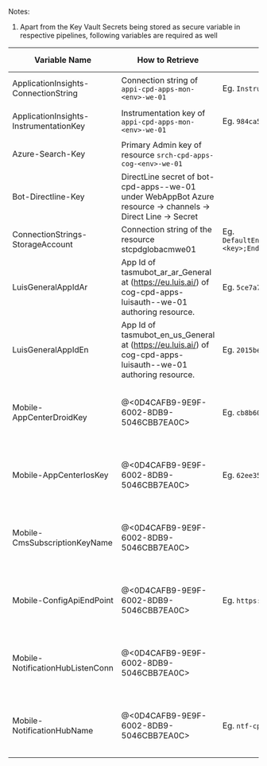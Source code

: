 Notes:
1. Apart from the Key Vault Secrets being stored as secure variable in respective pipelines, following variables are required as well

|Variable Name| How to Retrieve | Example (UAT)| Type| Pipelines Using |
|--|--|--|--|--|
|ApplicationInsights-ConnectionString| Connection string of `appi-cpd-apps-mon-<env>-we-01` |Eg. `InstrumentationKey=984ca526-2038-4d9d-b0cf-653706512c58`|Plain Text|CD-PlatformApis-Release|
|ApplicationInsights-InstrumentationKey| Instrumentation key of `appi-cpd-apps-mon-<env>-we-01` |Eg. `984ca526-2038-4d9d-b0cf-653706512c58`|Plain Text|CD-PlatformApis-Release|
|Azure-Search-Key|Primary Admin key of resource `srch-cpd-apps-cog-<env>-we-01`||Secure|CI-APIMConfig-Master-Build|
|Bot-Directline-Key| DirectLine secret of bot-cpd-apps-<env>-we-01 under WebAppBot Azure resource -> channels -> Direct Line -> Secret||Secure|CI-APIMConfig-Master-Build|
|ConnectionStrings-StorageAccount|Connection string of the resource stcpdglobacmwe01|Eg. `DefaultEndpointsProtocol=https;AccountName=stcpdglobacmwe01;AccountKey=<key>;EndpointSuffix=core.windows.net`|Secure|CD-PlatformApis-Release|
|LuisGeneralAppIdAr| App Id of tasmubot_ar_ar_General at (https://eu.luis.ai/) of cog-cpd-apps-luisauth-<env>-we-01 authoring resource.|Eg. `5ce7a761-1f56-4ca7-b77a-8a69f6703b27`|Plain Text| CD-Bot-Release-Master |
|LuisGeneralAppIdEn| App Id of tasmubot_en_us_General at (https://eu.luis.ai/) of cog-cpd-apps-luisauth-<env>-we-01 authoring resource. |Eg. `2015bee4-e5ce-45ae-9aba-234861ca005d`|Plain Text| CD-Bot-Release-Master |
|Mobile-AppCenterDroidKey| @<0D4CAFB9-9E9F-6002-8DB9-5046CBB7EA0C> |Eg. `cb8b60ea-3a62-4bfc-9061-5fe61d915025`|Plain Text|CI-MobileApps-Android-Build, CI-MobileApps-iOS-Build|
|Mobile-AppCenterIosKey| @<0D4CAFB9-9E9F-6002-8DB9-5046CBB7EA0C> |Eg. `62ee3511-08ae-4fd8-9cd4-46d15ee42f1a`|Plain Text|CI-MobileApps-Android-Build, CI-MobileApps-iOS-Build|
|Mobile-CmsSubscriptionKeyName| @<0D4CAFB9-9E9F-6002-8DB9-5046CBB7EA0C> ||Secure|CI-MobileApps-Android-Build, CI-MobileApps-iOS-Build|
|Mobile-ConfigApiEndPoint| @<0D4CAFB9-9E9F-6002-8DB9-5046CBB7EA0C> |Eg. `https://api.uat.sqcp.qa/config`||Plain TextCI-MobileApps-Android-Build, CI-MobileApps-iOS-Build|
|Mobile-NotificationHubListenConn| @<0D4CAFB9-9E9F-6002-8DB9-5046CBB7EA0C> ||Secure|CI-MobileApps-Android-Build, CI-MobileApps-iOS-Build|
|Mobile-NotificationHubName| @<0D4CAFB9-9E9F-6002-8DB9-5046CBB7EA0C> |Eg. `ntf-cpd-apps-str-uat-we-01`|Plain Text|CI-MobileApps-Android-Build, CI-MobileApps-iOS-Build|